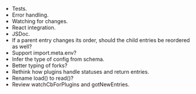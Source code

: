 - Tests.
- Error handling.
- Watching for changes.
- React integration.
- JSDoc.
- If a parent entry changes its order, should the child entries be reordered as well?
- Support import.meta.env?
- Infer the type of config from schema.
- Better typing of forks?
- Rethink how plugins handle statuses and return entries.
- Rename load() to read()?
- Review watchCbForPlugins and gotNewEntries.
